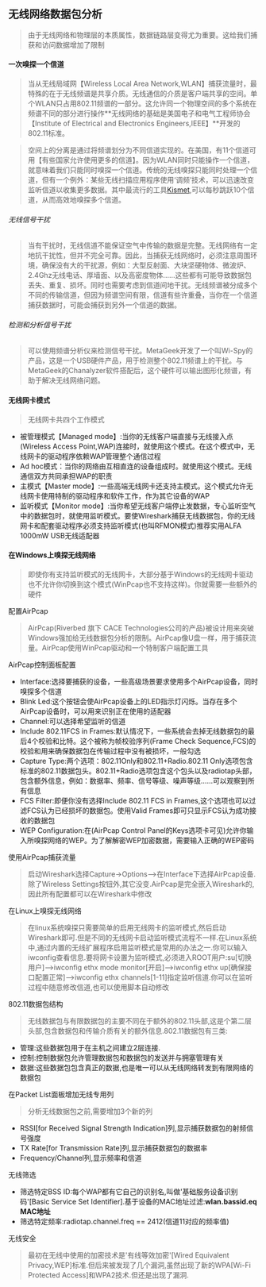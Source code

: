 ## 无线网络数据包分析

> 由于无线网络和物理层的本质属性，数据链路层变得尤为重要。这给我们捕获和访问数据增加了限制

#### 一次嗅探一个信道

> 当从无线局域网【Wireless Local Area Network,WLAN】捕获流量时，最特殊的在于无线频谱是共享介质。无线通信的介质是客户端共享的空间。单个WLAN只占用802.11频谱的一部分。这允许同一个物理空间的多个系统在频谱不同的部分进行操作**无线网络的基础是美国电子和电气工程师协会【Institute of Electrical and Electronics Engineers,IEEE】**开发的802.11标准。

> 空间上的分离是通过将频谱划分为不同信道实现的。在美国，有11个信道可用【有些国家允许使用更多的信道】。因为WLAN同时只能操作一个信道，就意味着我们只能同时嗅探一个信道。传统的无线嗅探只能同时处理一个信道，但有一个例外：某些无线扫描应用程序使用‘调频’技术，可以迅速改变监听信道以收集更多数据。其中最流行的工具[Kismet](http://www.kismetwireless.net/),可以每秒跳跃10个信道，从而高效地嗅探多个信道。

###### 无线信号干扰

> 当有干扰时，无线信道不能保证空气中传输的数据是完整。无线网络有一定地抗干扰性，但并不完全可靠。因此，当捕获无线网络时，必须注意周围环境，确保没有大的干扰源，例如：大型反射面、大块坚硬物体、微波炉、2.4Ghz无线电话、厚墙面、以及高密度物体......这些都有可能导致数据包丢失、重复、损坏。同时也需要考虑到信道间地干扰。无线频谱被分成多个不同的传输信道，但因为频谱空间有限，信道有些许重叠，当你在一个信道捕获数据时，可能会捕获到另外一个信道的数据。

###### 检测和分析信号干扰

> 可以使用频谱分析仪来检测信号干扰。MetaGeek开发了一个叫Wi-Spy的产品，这是一个USB硬件产品，用于检测整个802.11频谱上的干扰。与MetaGeek的Chanalyzer软件搭配后，这个硬件可以输出图形化频谱，有助于解决无线网络问题。

#### 无线网卡模式

> 无线网卡共四个工作模式

+ 被管理模式【Managed mode】:当你的无线客户端直接与无线接入点(Wireless Access Point,WAP)连接时，就使用这个模式。在这个模式中，无线网卡的驱动程序依赖WAP管理整个通信过程
+ Ad hoc模式：当你的网络由互相直连的设备组成时。就使用这个模式。无线通信双方共同承担WAP的职责
+ 主模式【Master mode】:一些高端无线网卡还支持主模式。这个模式允许无线网卡使用特制的驱动程序和软件工作，作为其它设备的WAP
+ 监听模式【Monitor mode】:当你希望无线客户端停止发数据，专心监听空气中的数据包时，就使用监听模式。要使Wireshark捕获无线数据包，你的无线网卡和配套驱动程序必须支持监听模式(也叫RFMON模式)推荐实用ALFA 1000mW USB无线适配器

#### 在Windows上嗅探无线网络

> 即使你有支持监听模式的无线网卡，大部分基于Windows的无线网卡驱动也不允许你切换到这个模式(WinPcap也不支持这样)。你就需要一些额外的硬件

配置AirPcap

> AirPcap(Riverbed 旗下 CACE Technologies公司的产品)被设计用来突破Windows强加给无线数据包分析的限制。AirPcap像U盘一样，用于捕获流量。AirPcap使用WinPcap驱动和一个特制客户端配置工具

AirPcap控制面板配置

+ Interface:选择要捕获的设备，一些高级场景要求使用多个AirPcap设备，同时嗅探多个信道
+ Blink Led:这个按钮会使AirPcap设备上的LED指示灯闪烁。当存在多个AirPcap设备时，可以用来识别正在使用的适配器
+ Channel:可以选择希望监听的信道
+ Include 802.11FCS in Frames:默认情况下，一些系统会去掉无线数据包的最后4个校验和比特。这个被称为帧校验序列(Frame Check Sequence,FCS)的校验和用来确保数据包在传输过程中没有被损坏，一般勾选
+ Capture Type:两个选项：802.11Only和802.11+Radio.802.11 Only选项包含标准的802.11数据包头。802.11+Radio选项包含这个包头以及radiotap头部，包含额外信息，例如：数据率、频率、信号等级、噪声等级......可以观察到所有信息
+ FCS Filter:即便你没有选择Include 802.11 FCS in Frames,这个选项也可以过滤FCS认为已经损坏的数据包。使用Valid Frames即可只显示FCS认为成功接收的数据包
+ WEP Configuration:在(AirPcap Control Panel的Keys选项卡可见)允许你输入所嗅探网络的WEP。为了解解密WEP加密数据，需要输入正确的WEP密码

使用AirPcap捕获流量

> 启动Wireshark选择Capture->Options-->在Interface下选择AirPcap设备.除了Wireless Settings按钮外,其它没变.AirPcap是完全嵌入Wireshark的,因此所有配置都可以在Wireshark中修改

在Linux上嗅探无线网络

> 在linux系统嗅探只需要简单的启用无线网卡的监听模式,然后启动Wireshark即可.但是不同的无线网卡启动监听模式流程不一样.在Linux系统中,通过内置的无线扩展程序启用监听模式是常用的办法之一.你可以输入iwconfig查看信息.要将网卡设置为监听模式,必须进入ROOT用户:su[切换用户]-->iwconfig ethx mode monitor[开启]-->iwconfig ethx up[确保接口配置正常]-->iwconfig ethx channels[1-11]指定监听信道.你可以在监听过程中随意修改信道,也可以使用脚本自动修改

802.11数据包结构

> 无线数据包与有限数据包的主要不同在于额外的802.11头部,这是个第二层头部,包含数据包和传输介质有关的额外信息.802.11数据包有三类:

+ 管理:这些数据包用于在主机之间建立2层连接.
+ 控制:控制数据包允许管理数据包和数据包的发送并与拥塞管理有关
+ 数据:这些数据包包含真正的数据,也是唯一可以从无线网络转发到有限网络的数据包

在Packet List面板增加无线专用列

> 分析无线数据包之前,需要增加3个新的列

+ RSSI[for Received Signal Strength Indication]列,显示捕获数据包的射频信号强度
+ TX Rate[for Transmission Rate]列,显示捕获数据包的数据率
+ Frequency/Channel列,显示频率和信道

无线筛选

+ 筛选特定BSS ID:每个WAP都有它自己的识别名,叫做'基础服务设备识别码'[Basic Service Set Identifier].基于设备的MAC地址过滤:**wlan.bassid.eq MAC地址**
+ 筛选特定频率:radiotap.channel.freq == 2412(信道11对应的频率值)

无线安全

> 最初在无线中使用的加密技术是'有线等效加密'[Wired Equivalent Privacy,WEP]标准.但后来被发现了几个漏洞,虽然出现了新的WPA[Wi-Fi Protected Access]和WPA2技术.但还是出现了漏洞.